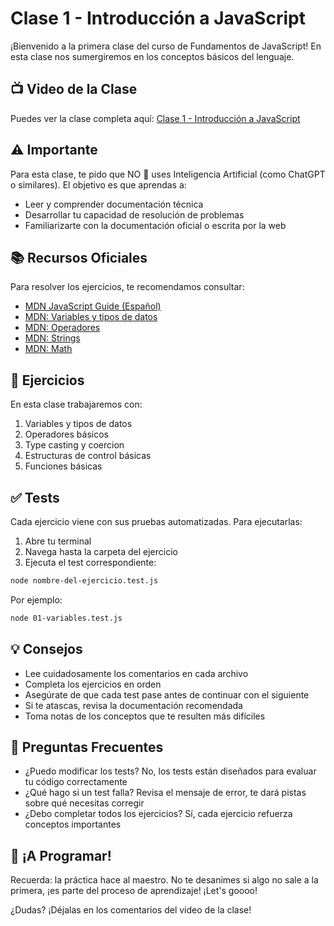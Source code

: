 # Clase 1 - Introducción a JavaScript
¡Bienvenido a la primera clase del curso de Fundamentos de JavaScript! En esta clase nos sumergiremos en los conceptos básicos del lenguaje.

## 📺 Video de la Clase
Puedes ver la clase completa aquí: [Clase 1 - Introducción a JavaScript](https://www.youtube.com/playlist?list=PLYZyWR8tch4ZV5B81KjZMbqH0WGTqw-1y)

## ⚠️ Importante
Para esta clase, te pido que NO 👊 uses Inteligencia Artificial (como ChatGPT o similares). El objetivo es que aprendas a:

- Leer y comprender documentación técnica
- Desarrollar tu capacidad de resolución de problemas
- Familiarizarte con la documentación oficial o escrita por la web
## 📚 Recursos Oficiales
Para resolver los ejercicios, te recomendamos consultar:

- [MDN JavaScript Guide (Español)](https://developer.mozilla.org/es/docs/Web/JavaScript/Guide)
- [MDN: Variables y tipos de datos](https://developer.mozilla.org/es/docs/Web/JavaScript/Data_structures)
- [MDN: Operadores](https://developer.mozilla.org/es/docs/Web/JavaScript/Guide/Expressions_and_Operators)
- [MDN: Strings](https://developer.mozilla.org/es/docs/Web/JavaScript/Reference/Global_Objects/String)
- [MDN: Math](https://developer.mozilla.org/es/docs/Web/JavaScript/Reference/Global_Objects/Math)

## 🎯 Ejercicios
En esta clase trabajaremos con:

1. Variables y tipos de datos
2. Operadores básicos
3. Type casting y coercion
4. Estructuras de control básicas
5. Funciones básicas
## ✅ Tests
Cada ejercicio viene con sus pruebas automatizadas. Para ejecutarlas:

1. Abre tu terminal
2. Navega hasta la carpeta del ejercicio
3. Ejecuta el test correspondiente:
```bash
node nombre-del-ejercicio.test.js
 ```

Por ejemplo:

```bash
node 01-variables.test.js
 ```

## 💡 Consejos
- Lee cuidadosamente los comentarios en cada archivo
- Completa los ejercicios en orden
- Asegúrate de que cada test pase antes de continuar con el siguiente
- Si te atascas, revisa la documentación recomendada
- Toma notas de los conceptos que te resulten más difíciles
## 🤔 Preguntas Frecuentes
- ¿Puedo modificar los tests? No, los tests están diseñados para evaluar tu código correctamente
- ¿Qué hago si un test falla? Revisa el mensaje de error, te dará pistas sobre qué necesitas corregir
- ¿Debo completar todos los ejercicios? Sí, cada ejercicio refuerza conceptos importantes
## 🎉 ¡A Programar!
Recuerda: la práctica hace al maestro. No te desanimes si algo no sale a la primera, ¡es parte del proceso de aprendizaje! ¡Let's goooo!

¿Dudas? ¡Déjalas en los comentarios del video de la clase!
